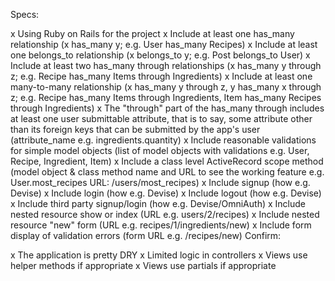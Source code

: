 Specs:

x Using Ruby on Rails for the project
x Include at least one has_many relationship (x has_many y; e.g. User has_many Recipes)
x Include at least one belongs_to relationship (x belongs_to y; e.g. Post belongs_to User)
x Include at least two has_many through relationships (x has_many y through z; e.g. Recipe has_many Items through Ingredients)
x Include at least one many-to-many relationship (x has_many y through z, y has_many x through z; e.g. Recipe has_many Items through Ingredients, Item has_many Recipes through Ingredients)
x The "through" part of the has_many through includes at least one user submittable attribute, that is to say, some attribute other than its foreign keys that can be submitted by the app's user (attribute_name e.g. ingredients.quantity)
x Include reasonable validations for simple model objects (list of model objects with validations e.g. User, Recipe, Ingredient, Item)
x Include a class level ActiveRecord scope method (model object & class method name and URL to see the working feature e.g. User.most_recipes URL: /users/most_recipes)
x Include signup (how e.g. Devise)
x Include login (how e.g. Devise)
x Include logout (how e.g. Devise)
x Include third party signup/login (how e.g. Devise/OmniAuth)
x Include nested resource show or index (URL e.g. users/2/recipes)
x Include nested resource "new" form (URL e.g. recipes/1/ingredients/new)
x Include form display of validation errors (form URL e.g. /recipes/new)
Confirm:

x The application is pretty DRY
x Limited logic in controllers
x Views use helper methods if appropriate
x Views use partials if appropriate